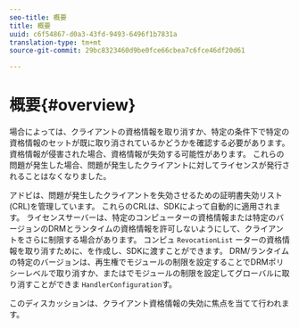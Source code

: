 ```yaml
---
seo-title: 概要
title: 概要
uuid: c6f54867-d0a3-43fd-9493-6496f1b7831a
translation-type: tm+mt
source-git-commit: 29bc8323460d9be0fce66cbea7c6fce46df20d61

---
```



# 概要{#overview}

場合によっては、クライアントの資格情報を取り消すか、特定の条件下で特定の資格情報のセットが既に取り消されているかどうかを確認する必要があります。 資格情報が侵害された場合、資格情報が失効する可能性があります。 これらの問題が発生した場合、問題が発生したクライアントに対してライセンスが発行されることはなくなりました。

アドビは、問題が発生したクライアントを失効させるための証明書失効リスト(CRL)を管理しています。 これらのCRLは、SDKによって自動的に適用されます。 ライセンスサーバーは、特定のコンピューターの資格情報または特定のバージョンのDRMとランタイムの資格情報を許可しないようにして、クライアントをさらに制限する場合があります。 コンピュ `RevocationList` ーターの資格情報を取り消すために、を作成し、SDKに渡すことができます。 DRM/ランタイムの特定のバージョンは、再生権でモジュールの制限を設定することでDRMポリシーレベルで取り消すか、またはでモジュールの制限を設定してグローバルに取り消すことができま `HandlerConfiguration`す。

このディスカッションは、クライアント資格情報の失効に焦点を当てて行われます。
